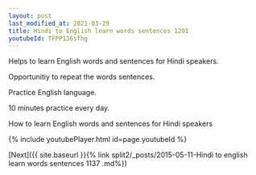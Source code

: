 ```yaml
---
layout: post
last_modified_at: 2021-03-29
title: Hindi to English learn words sentences 1201 
youtubeId: TFPP136sfhg
---
```

 
 
Helps to learn English words and sentences for Hindi speakers.

Opportunitiy to repeat the words sentences. 

Practice English language. 
 
10 minutes practice every day. 
 
How to learn English words and sentences for Hindi speakers 
 
{% include youtubePlayer.html id=page.youtubeId %}
 
 
[Next]({{ site.baseurl }}{% link  split2/_posts/2015-05-11-Hindi to english learn words sentences 1137 .md%})
 
